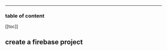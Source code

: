<div align="center">
<span class="iconify" data-icon="cib:firebase" data-inline="false" width="100"></span>
</div>

---

<h3>table of content</h3>

[[toc]]

## create a firebase project



